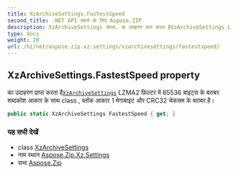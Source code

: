 ```yaml
---
title: XzArchiveSettings.FastestSpeed
second_title: .NET API संदर्भ के लिए Aspose.ZIP
description: XzArchiveSettings संपत्त. क उदहरण प्रप्त करत हैXzArchiveSettings LZMA2 फ़ल्टर में 65536 बइट्स के बरबर शब्दकश आकर के सथ class  ब्लक आकर 1 मेगबइट और CRC32 चेकसम के बरबर है
type: docs
weight: 20
url: /hi/net/aspose.zip.xz.settings/xzarchivesettings/fastestspeed/
---
```

## XzArchiveSettings.FastestSpeed property

का उदाहरण प्राप्त करता है[`XzArchiveSettings`](../) LZMA2 फ़िल्टर में 65536 बाइट्स के बराबर शब्दकोश आकार के साथ class , ब्लॉक आकार 1 मेगाबाइट और CRC32 चेकसम के बराबर है।

```csharp
public static XzArchiveSettings FastestSpeed { get; }
```

### यह सभी देखें

* class [XzArchiveSettings](../)
* नाम स्थान [Aspose.Zip.Xz.Settings](../../xzarchivesettings/)
* सभा [Aspose.Zip](../../../)


